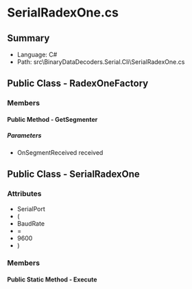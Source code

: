 ﻿# SerialRadexOne.cs

## Summary

* Language: C#
* Path: src\BinaryDataDecoders.Serial.Cli\SerialRadexOne.cs

## Public Class - RadexOneFactory

### Members

#### Public Method - GetSegmenter

#####  Parameters

 - OnSegmentReceived received 

## Public Class - SerialRadexOne

### Attributes

 - SerialPort
 - (
 - BaudRate
 - =
 - 9600
 - )

### Members

#### Public Static Method - Execute



